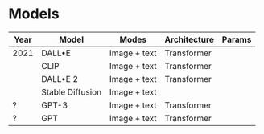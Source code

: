 # Models

| Year | Model            | Modes        | Architecture | Params |
| ---- | ---------------- | ------------ | ------------ | ------ |
| 2021 | DALL•E           | Image + text | Transformer  |        |
|      | CLIP             | Image + text | Transformer  |        |
|      | DALL•E 2         | Image + text | Transformer  |        |
|      | Stable Diffusion | Image + text |              |        |
| ?    | GPT-3            | Image + text | Transformer  |        |
| ?    | GPT              | Image + text | Transformer  |        |

